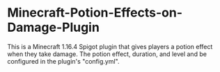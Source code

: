 # Minecraft-Potion-Effects-on-Damage-Plugin
This is a Minecraft 1.16.4 Spigot plugin that gives players a potion effect when they take damage. The potion effect, duration, and level and be configured in the plugin's "config.yml".
